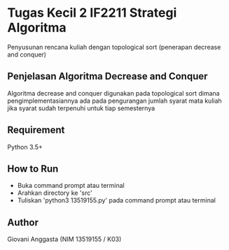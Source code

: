 # Tugas Kecil 2 IF2211 Strategi Algoritma
Penyusunan rencana kuliah dengan topological sort (penerapan decrease and conquer)

## Penjelasan Algoritma Decrease and Conquer
Algoritma decrease and conquer digunakan pada topological sort dimana pengimplementasiannya ada pada pengurangan jumlah syarat mata kuliah jika syarat sudah terpenuhi untuk tiap semesternya

## Requirement
Python 3.5+

## How to Run
- Buka command prompt atau terminal
- Arahkan directory ke 'src'
- Tuliskan 'python3 13519155.py' pada command prompt atau terminal

## Author
Giovani Anggasta (NIM 13519155 / K03)
